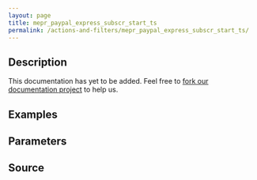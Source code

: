 ```yaml
---
layout: page
title: mepr_paypal_express_subscr_start_ts
permalink: /actions-and-filters/mepr_paypal_express_subscr_start_ts/
---
```


## Description

This documentation has yet to be added. Feel free to [fork our documentation project](https://github.com/caseproof/memberpress-docs) to help us.

## Examples


## Parameters


## Source

